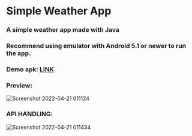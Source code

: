 # Simple Weather App
### A simple weather app made with Java
### Recommend using emulator with Android 5.1 or newer to run the app.
### Demo apk: [LINK](https://github.com/sonishere/weatherapp/blob/master/app/release/app-release.apk)

### Preview:
![Screenshot 2022-04-21 011124](https://user-images.githubusercontent.com/86788383/164297630-b81c7c42-4d30-43a5-8e2b-09541cdc34db.png)

### API HANDLING:
![Screenshot 2022-04-21 011434](https://user-images.githubusercontent.com/86788383/164297672-8e9b3284-6833-41fb-a557-49cdccd856fb.png)
